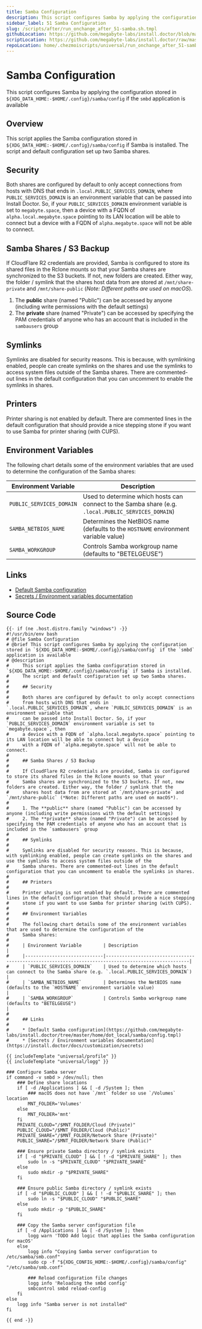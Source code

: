 ```yaml
---
title: Samba Configuration
description: This script configures Samba by applying the configuration stored in `${XDG_DATA_HOME:-$HOME/.config}/samba/config` if the `smbd` application is available
sidebar_label: 51 Samba Configuration
slug: /scripts/after/run_onchange_after_51-samba.sh.tmpl
githubLocation: https://github.com/megabyte-labs/install.doctor/blob/master/home/.chezmoiscripts/universal/run_onchange_after_51-samba.sh.tmpl
scriptLocation: https://github.com/megabyte-labs/install.doctor/raw/master/home/.chezmoiscripts/universal/run_onchange_after_51-samba.sh.tmpl
repoLocation: home/.chezmoiscripts/universal/run_onchange_after_51-samba.sh.tmpl
---
```

# Samba Configuration

This script configures Samba by applying the configuration stored in `${XDG_DATA_HOME:-$HOME/.config}/samba/config` if the `smbd` application is available

## Overview

This script applies the Samba configuration stored in `${XDG_DATA_HOME:-$HOME/.config}/samba/config` if Samba is installed.
The script and default configuration set up two Samba shares.

## Security

Both shares are configured by default to only accept connections
from hosts with DNS that ends in `.local.PUBLIC_SERVICES_DOMAIN`, where `PUBLIC_SERVICES_DOMAIN` is an environment variable that
can be passed into Install Doctor. So, if your `PUBLIC_SERVICES_DOMAIN` environment variable is set to `megabyte.space`, then
a device with a FQDN of `alpha.local.megabyte.space` pointing to its LAN location will be able to connect but a device
with a FQDN of `alpha.megabyte.space` will not be able to connect.

## Samba Shares / S3 Backup

If CloudFlare R2 credentials are provided, Samba is configured to store its shared files in the Rclone mounts so that your
Samba shares are synchronized to the S3 buckets. If not, new folders are created. Either way, the folder / symlink that the
shares host data from are stored at `/mnt/share-private` and `/mnt/share-public` (*Note: Different paths are used on macOS*).

1. The **public** share (named "Public") can be accessed by anyone (including write permissions with the default settings)
2. The **private** share (named "Private") can be accessed by specifying the PAM credentials of anyone who has an account that is included in the `sambausers` group

## Symlinks

Symlinks are disabled for security reasons. This is because, with symlinking enabled, people can create symlinks on the shares and use the symlinks to access system files outside of the
Samba shares. There are commented-out lines in the default configuration that you can uncomment to enable the symlinks in shares.

## Printers

Printer sharing is not enabled by default. There are commented lines in the default configuration that should provide a nice stepping
stone if you want to use Samba for printer sharing (with CUPS).

## Environment Variables

The following chart details some of the environment variables that are used to determine the configuration of the
Samba shares:

| Environment Variable        | Description                                                                                         |
|-----------------------------|-----------------------------------------------------------------------------------------------------|
| `PUBLIC_SERVICES_DOMAIN`    | Used to determine which hosts can connect to the Samba share (e.g. `.local.PUBLIC_SERVICES_DOMAIN`) |
| `SAMBA_NETBIOS_NAME`        | Determines the NetBIOS name (defaults to the `HOSTNAME` environment variable value)                 |
| `SAMBA_WORKGROUP`           | Controls Samba workgroup name (defaults to "BETELGEUSE")                                            |

## Links

* [Default Samba configuration](https://github.com/megabyte-labs/install.doctor/tree/master/home/dot_local/samba/config.tmpl)
* [Secrets / Environment variables documentation](https://install.doctor/docs/customization/secrets)



## Source Code

```
{{- if (ne .host.distro.family "windows") -}}
#!/usr/bin/env bash
# @file Samba Configuration
# @brief This script configures Samba by applying the configuration stored in `${XDG_DATA_HOME:-$HOME/.config}/samba/config` if the `smbd` application is available
# @description
#     This script applies the Samba configuration stored in `${XDG_DATA_HOME:-$HOME/.config}/samba/config` if Samba is installed.
#     The script and default configuration set up two Samba shares.
#
#     ## Security
#
#     Both shares are configured by default to only accept connections
#     from hosts with DNS that ends in `.local.PUBLIC_SERVICES_DOMAIN`, where `PUBLIC_SERVICES_DOMAIN` is an environment variable that
#     can be passed into Install Doctor. So, if your `PUBLIC_SERVICES_DOMAIN` environment variable is set to `megabyte.space`, then
#     a device with a FQDN of `alpha.local.megabyte.space` pointing to its LAN location will be able to connect but a device
#     with a FQDN of `alpha.megabyte.space` will not be able to connect.
#
#     ## Samba Shares / S3 Backup
#
#     If CloudFlare R2 credentials are provided, Samba is configured to store its shared files in the Rclone mounts so that your
#     Samba shares are synchronized to the S3 buckets. If not, new folders are created. Either way, the folder / symlink that the
#     shares host data from are stored at `/mnt/share-private` and `/mnt/share-public` (*Note: Different paths are used on macOS*).
#
#     1. The **public** share (named "Public") can be accessed by anyone (including write permissions with the default settings)
#     2. The **private** share (named "Private") can be accessed by specifying the PAM credentials of anyone who has an account that is included in the `sambausers` group
#
#     ## Symlinks
#
#     Symlinks are disabled for security reasons. This is because, with symlinking enabled, people can create symlinks on the shares and use the symlinks to access system files outside of the
#     Samba shares. There are commented-out lines in the default configuration that you can uncomment to enable the symlinks in shares.
#
#     ## Printers
#
#     Printer sharing is not enabled by default. There are commented lines in the default configuration that should provide a nice stepping
#     stone if you want to use Samba for printer sharing (with CUPS).
#
#     ## Environment Variables
#
#     The following chart details some of the environment variables that are used to determine the configuration of the
#     Samba shares:
#
#     | Environment Variable        | Description                                                                                         |
#     |-----------------------------|-----------------------------------------------------------------------------------------------------|
#     | `PUBLIC_SERVICES_DOMAIN`    | Used to determine which hosts can connect to the Samba share (e.g. `.local.PUBLIC_SERVICES_DOMAIN`) |
#     | `SAMBA_NETBIOS_NAME`        | Determines the NetBIOS name (defaults to the `HOSTNAME` environment variable value)                 |
#     | `SAMBA_WORKGROUP`           | Controls Samba workgroup name (defaults to "BETELGEUSE")                                            |
#
#     ## Links
#
#     * [Default Samba configuration](https://github.com/megabyte-labs/install.doctor/tree/master/home/dot_local/samba/config.tmpl)
#     * [Secrets / Environment variables documentation](https://install.doctor/docs/customization/secrets)

{{ includeTemplate "universal/profile" }}
{{ includeTemplate "universal/logg" }}

### Configure Samba server
if command -v smbd > /dev/null; then
    ### Define share locations
    if [ -d /Applications ] && [ -d /System ]; then
        ### macOS does not have `/mnt` folder so use `/Volumes` location
        MNT_FOLDER='Volumes'
    else
        MNT_FOLDER='mnt'
    fi
    PRIVATE_CLOUD="/$MNT_FOLDER/Cloud (Private)"
    PUBLIC_CLOUD="/$MNT_FOLDER/Cloud (Public)"
    PRIVATE_SHARE="/$MNT_FOLDER/Network Share (Private)"
    PUBLIC_SHARE="/$MNT_FOLDER/Network Share (Public)"

    ### Ensure private Samba directory / symlink exists
    if [ -d "$PRIVATE_CLOUD" ] && [ ! -d "$PRIVATE_SHARE" ]; then
        sudo ln -s "$PRIVATE_CLOUD" "$PRIVATE_SHARE"
    else
        sudo mkdir -p "$PRIVATE_SHARE"
    fi

    ### Ensure public Samba directory / symlink exists
    if [ -d "$PUBLIC_CLOUD" ] && [ ! -d "$PUBLIC_SHARE" ]; then
        sudo ln -s "$PUBLIC_CLOUD" "$PUBLIC_SHARE"
    else
        sudo mkdir -p "$PUBLIC_SHARE"
    fi

    ### Copy the Samba server configuration file
    if [ -d /Applications ] && [ -d /System ]; then
        logg warn 'TODO Add logic that applies the Samba configuration for macOS'
    else
        logg info "Copying Samba server configuration to /etc/samba/smb.conf"
        sudo cp -f "${XDG_CONFIG_HOME:-$HOME/.config}/samba/config" "/etc/samba/smb.conf"

        ### Reload configuration file changes
        logg info 'Reloading the smbd config'
        smbcontrol smbd reload-config
    fi
else
    logg info "Samba server is not installed"
fi

{{ end -}}
```
